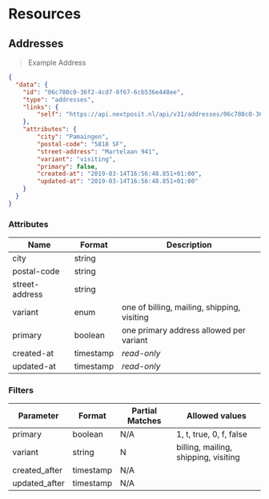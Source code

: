 # Resources

## Addresses

> Example Address

```json
{
  "data": {
    "id": "06c780c0-36f2-4cd7-8f67-6cb536e448ee",
    "type": "addresses",
    "links": {
        "self": "https://api.nextposit.nl/api/v31/addresses/06c780c0-36f2-4cd7-8f67-6cb536e448ee"
    },
    "attributes": {
        "city": "Pamaingen",
        "postal-code": "5818 SF",
        "street-address": "Martelaan 941",
        "variant": "visiting",
        "primary": false,
        "created-at": "2019-03-14T16:56:48.851+01:00",
        "updated-at": "2019-03-14T16:56:48.851+01:00"
    }
  }
}
```

### Attributes

| Name           | Format    |  Description           |
| -------------- | --------- | ---------------------- |
| city           | string    |
| postal-code    | string    |
| street-address | string    |
| variant        | enum      | one of billing, mailing, shipping, visiting
| primary        | boolean   | one primary address allowed per variant
| created-at     | timestamp | *read-only*
| updated-at     | timestamp | *read-only*


### Filters

| Parameter                   | Format    |  Partial Matches    |  Allowed values                      |
| --------------------------- | --------- | ------------------- | ------------------------------------ |
| primary                     | boolean   |  N/A                | 1, t, true, 0, f, false              |
| variant                     | string    |  N                  | billing, mailing, shipping, visiting |
| created_after               | timestamp |  N/A                |                                      |
| updated_after               | timestamp |  N/A                |                                      |